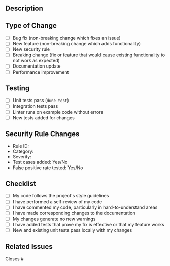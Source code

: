 ## Description
<!-- Provide a brief description of the changes in this PR -->

## Type of Change
<!-- Check all that apply -->
- [ ] Bug fix (non-breaking change which fixes an issue)
- [ ] New feature (non-breaking change which adds functionality)
- [ ] New security rule
- [ ] Breaking change (fix or feature that would cause existing functionality to not work as expected)
- [ ] Documentation update
- [ ] Performance improvement

## Testing
<!-- Describe the tests that you ran to verify your changes -->
- [ ] Unit tests pass (`dune test`)
- [ ] Integration tests pass
- [ ] Linter runs on example code without errors
- [ ] New tests added for changes

## Security Rule Changes
<!-- If adding/modifying security rules, complete this section -->
- Rule ID: 
- Category: 
- Severity: 
- Test cases added: Yes/No
- False positive rate tested: Yes/No

## Checklist
- [ ] My code follows the project's style guidelines
- [ ] I have performed a self-review of my code
- [ ] I have commented my code, particularly in hard-to-understand areas
- [ ] I have made corresponding changes to the documentation
- [ ] My changes generate no new warnings
- [ ] I have added tests that prove my fix is effective or that my feature works
- [ ] New and existing unit tests pass locally with my changes

## Related Issues
<!-- Link any related issues here -->
Closes #